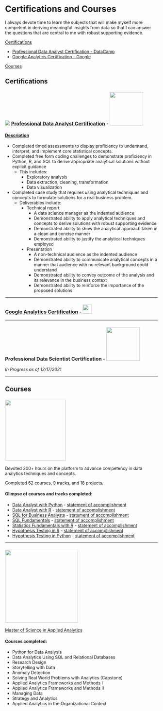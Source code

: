 # Certifications and Courses

I always devote time to learn the subjects that will make myself more competent in deriving meaningful insights from data so that I can answer the questions that are central to me with robust supporting evidence.  

[Certifications](#certifications)  
- [Professional Data Analyst Certification - DataCamp](#-professional-data-analyst-certification---)  
- [Google Analytics Certification - Google](#google-analytics-certification---)  
  
[Courses](#courses)

## Certifications

### <a href="https://www.datacamp.com/certificate/DA0017572637299#"><img src="https://drive.google.com/uc?id=1e_hAT_wGVY7fMukWqRqZBPcsUN5yxpUn"></a> [Professional Data Analyst Certification](https://drive.google.com/uc?export=view&id=1M1H8UrQXcgMuSL6U2TiMlN_K8ln0TIFp) - <a href="https://www.datacamp.com/certificate/DA0017572637299#"><img src="https://drive.google.com/uc?id=19nmf8gkikLWx7N0Ez_1uJNbslbUHfCel" width="110"></a>

#### [Description](https://www.datacamp.com/certificate/DA0017572637299)

- Completed timed assessments to display proficiency to understand, interpret, and implement core statistical concepts.  
- Completed free form coding challenges to demonstrate proficiency in Python, R, and SQL to derive appropriate analytical solutions without explicit guidance  
  - This includes:
    - Exploratory analysis
    - Data extraction, cleaning, transformation
    - Data visualization
- Completed case study that requires using analytical techniques and concepts to formulate solutions for a real business problem.
  - Deliverables include:
    - Technical report
      - A data science manager as the indented audience
      - Demonstrated ability to apply analytical techniques and concepts to derive solutions with robust supporting evidence
      - Demonstrated ability to show the analytical approach taken in a clean and concise manner
      - Demonstrated ability to justify the analytical techniques employed
    - Presentation
      - A non-technical audience as the indented audience
      - Demonstrated ability to communicate analytical concepts in a manner that audience with no relevant background could understand
      - Demonstrated ability to convey outcome of the analysis and its relevance in the business context
      - Demonstrated ability to reinforce the importance of the proposed solutions  


---


### [Google Analytics Certification](https://skillshop.exceedlms.com/student/award/4WXw2TxA2WfrwytsLHJ7Q1Tt) - <a href="https://skillshop.exceedlms.com/student/award/4WXw2TxA2WfrwytsLHJ7Q1Tt"><img src="https://drive.google.com/uc?id=1JSFseZcc4QOWUg5d9DKWRULYK9bzXhdL" height= "30" ></a>  

---  


### Professional Data Scientist Certification - <a href="https://www.datacamp.com/certification/data-scientist"><img src="https://drive.google.com/uc?id=19nmf8gkikLWx7N0Ez_1uJNbslbUHfCel" width="110"></a>  

*In Progress as of 12/17/2021*  

---  

## Courses
### <a href="https://www.datacamp.com/courses-all"><img src="https://drive.google.com/uc?id=19nmf8gkikLWx7N0Ez_1uJNbslbUHfCel" width="200"></a> 
Devoted 300+ hours on the platform to advance competency in data analytics techniques and concepts.  

Completed 62 courses, 9 tracks, and 18 projects.  

#### Glimpse of courses and tracks completed:  

- [Data Analyst with Python](https://www.datacamp.com/tracks/data-analyst-with-python) - [statement of accomplishment](https://drive.google.com/file/d/19QrYnuL3v1rWdw2VLXXMBDxb1-CzxOP0/view?usp=sharing)  
- [Data Analyst with R](https://www.datacamp.com/tracks/data-analyst-with-r) - [statement of accomplishment](https://drive.google.com/file/d/1FT4v7-WFQpN5lRMI8Psvhbh1Md_9Cqnd/view?usp=sharing)  
- [SQL for Business Analysts](https://www.datacamp.com/tracks/sql-for-business-analysts) - [statement of accomplishment](https://drive.google.com/file/d/1zAKxKNcRMLqfH5XnxrTJzmcOX07VuIYM/view?usp=share_link)  
- [SQL Fundamentals](https://www.datacamp.com/tracks/sql-fundamentals) - [statement of accomplishment](https://drive.google.com/file/d/1i8DBK4M_VrtnuDW-gMfRQvpfXzVSBz81/view?usp=sharing)  
- [Statistics Fundamentals with R](https://www.datacamp.com/tracks/learn-statistics-with-r) - [statement of accomplishment](https://drive.google.com/file/d/1WiZ8daOuGU760WtAyVtzKCJWABX-YjQR/view?usp=sharing)  
- [Hypothesis Testing in R](https://www.datacamp.com/courses/hypothesis-testing-in-r) - [statement of accomplishment](https://drive.google.com/file/d/106PBTvyG-4PYQ5gfm4NYjcRgAeNEcnvc/view?usp=sharing)  
- [Hypothesis Testing in Python](https://www.datacamp.com/courses/hypothesis-testing-in-python) - [statement of accomplishment](https://drive.google.com/file/d/1DNHHeg8k_7KQC4i2yFrQQ3Stg5CtY296/view?usp=sharing)  


---  


### <a href="https://sps.columbia.edu/academics/masters/applied-analytics/full-time-master-science/curriculum-courses"><img src="https://drive.google.com/uc?id=1c5oB2F9Gp1MlKOy_k8fLn7MCrkpAATP4" width="240"></a>  

[Master of Science in Applied Analytics](https://sps.columbia.edu/academics/masters/applied-analytics/full-time-master-science/curriculum-courses)  

#### Courses completed:  

- Python for Data Analysis  
- Data Analytics Using SQL and Relational Databases  
- Research Design  
- Storytelling with Data
- Anomaly Detection  
- Solving Real World Problems with Analytics (Capstone)  
- Applied Analytics Frameworks and Methods I
- Applied Analytics Frameworks and Methods II
- Managing Data  
- Strategy and Analytics  
- Applied Analytics in the Organizational Context  